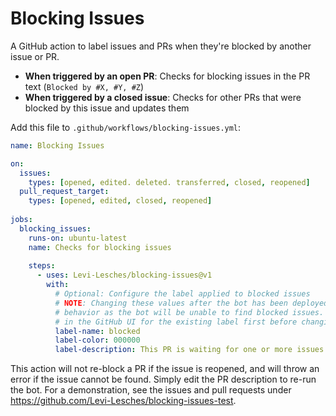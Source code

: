 # Blocking Issues
A GitHub action to label issues and PRs when they're blocked by another issue or PR.

- **When triggered by an open PR**: Checks for blocking issues in the PR text (`Blocked by #X, #Y, #Z`)
- **When triggered by a closed issue**: Checks for other PRs that were blocked by this issue and updates them

Add this file to `.github/workflows/blocking-issues.yml`:
```YAML
name: Blocking Issues

on: 
  issues:
    types: [opened, edited. deleted. transferred, closed, reopened]
  pull_request_target: 
    types: [opened, edited, closed, reopened]
    
jobs: 
  blocking_issues: 
    runs-on: ubuntu-latest
    name: Checks for blocking issues
    
    steps: 
      - uses: Levi-Lesches/blocking-issues@v1
        with: 
          # Optional: Configure the label applied to blocked issues
          # NOTE: Changing these values after the bot has been deployed may result in undefined 
          # behavior as the bot will be unable to find blocked issues. Be sure to change the settings
          # in the GitHub UI for the existing label first before changing here. 
          label-name: blocked
          label-color: 000000
          label-description: This PR is waiting for one or more issues to be closed.
```

This action will not re-block a PR if the issue is reopened, and will throw an error if the issue cannot be found. Simply edit the PR description to re-run the bot. For a demonstration, see the issues and pull requests under https://github.com/Levi-Lesches/blocking-issues-test.
